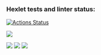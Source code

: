 ### Hexlet tests and linter status:
[![Actions Status](https://github.com/Abikimoz/frontend-project-44/workflows/hexlet-check/badge.svg)](https://github.com/Abikimoz/frontend-project-44/actions)

<a href="https://codeclimate.com/github/Abikimoz/frontend-project-44/maintainability"><img src="https://api.codeclimate.com/v1/badges/299334feb4f050cf8111/maintainability" /></a>

<a href="https://asciinema.org/a/549947" target="_blank"><img src="https://asciinema.org/a/549947.svg" /></a>
<a href="https://asciinema.org/a/NX5dzxhjRL7TRKh9qxS2udDXT" target="_blank"><img src="https://asciinema.org/a/NX5dzxhjRL7TRKh9qxS2udDXT.svg" /></a>
<a href="https://asciinema.org/a/sCwQVt24akm8LGTqAFhNEL8wL" target="_blank"><img src="https://asciinema.org/a/sCwQVt24akm8LGTqAFhNEL8wL.svg" /></a>
